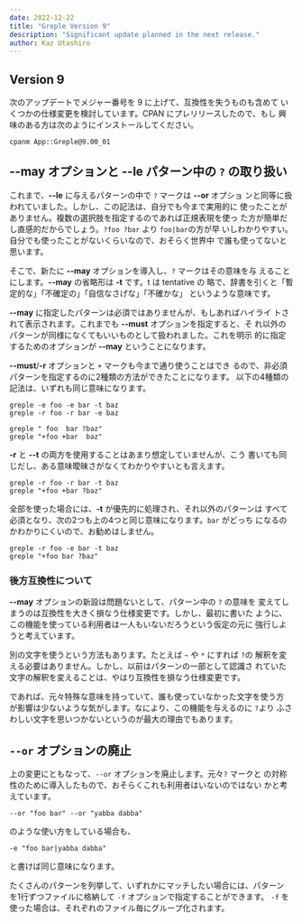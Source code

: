 ```yaml
---
date: 2022-12-22
title: "Greple Version 9"
description: "Significant update planned in the next release."
author: Kaz Utashiro
---
```


## Version 9

次のアップデートでメジャー番号を 9 に上げて、互換性を失うものも含めて
いくつかの仕様変更を検討しています。CPAN にプレリリースしたので、もし
興味のある方は次のようにインストールしてください。

```
cpanm App::Greple@9.00_01
```

## --may オプションと --le パターン中の `?` の取り扱い

これまで、**--le** に与えるパターンの中で `?` マークは **--or** オプショ
ンと同等に扱われていました。しかし、この記法は、自分でも今まで実用的に
使ったことがありません。複数の選択肢を指定するのであれば正規表現を使っ
た方が簡単だし直感的だからでしょう。`?foo ?bar` より `foo|bar`の方が早
いしわかりやすい。自分でも使ったことがないくらいなので、おそらく世界中
で誰も使ってないと思います。

そこで、新たに **--may** オプションを導入し、`?` マークはその意味を与
えることにします。**--may** の省略形は **-t** です。t は tentative の
略で、辞書を引くと「暫定的な」「不確定の」「自信なさげな」「不確かな」
というような意味です。

**--may** に指定したパターンは必須ではありませんが、もしあればハイライ
トされて表示されます。これまでも **--must** オプションを指定すると、そ
れ以外のパターンが同様になくてもいいものとして扱われました。これを明示
的に指定するためのオプションが **--may** ということになります。

**--must**/**-r** オプションと `+` マークも今まで通り使うことはでき
るので、非必須パターンを指定するのに2種類の方法ができたことになります。
以下の4種類の記法は、いずれも同じ意味になります。

    greple -e foo -e bar -t baz
    greple -r foo -r bar -e baz

    greple " foo  bar ?baz"
    greple "+foo +bar  baz"

**-r** と **--t** の両方を使用することはあまり想定していませんが、こう
書いても同じだし、ある意味曖昧さがなくてわかりやすいとも言えます。

    greple -r foo -r bar -t baz
    greple "+foo +bar ?baz"

全部を使った場合には、**-t** が優先的に処理され、それ以外のパターンは
すべて必須となり、次の2つも上の4つと同じ意味になります。`bar` がどっち
になるのかわかりにくいので、お勧めはしません。

    greple -r foo -e bar -t baz
    greple "+foo bar ?baz"

### 後方互換性について

**--may** オプションの新設は問題ないとして、パターン中の `?` の意味を
変えてしまうのは互換性を大きく損なう仕様変更です。しかし、最初に書いた
ように、この機能を使っている利用者は一人もいないだろうという仮定の元に
強行しようと考えています。

別の文字を使うという方法もあります。たとえば `~` や `*` にすれば `?`の
解釈を変える必要はありません。しかし、以前はパターンの一部として認識さ
れていた文字の解釈を変えることは、やはり互換性を損なう仕様変更です。

であれば、元々特殊な意味を持っていて、誰も使っていなかった文字を使う方
が影響は少ないような気がします。なにより、この機能を与えるのに `?`より
ふさわしい文字を思いつかないというのが最大の理由でもあります。

## `--or` オプションの廃止

上の変更にともなって、`--or` オプションを廃止します。元々`?` マークと
の対称性のために導入したもので、おそらくこれも利用者はいないのではない
かと考えています。

```
--or "foo bar" --or "yabba dabba"
```

のような使い方をしている場合も、

```
-e "foo bar|yabba dabba"
```

と書けば同じ意味になります。

たくさんのパターンを列挙して、いずれかにマッチしたい場合には、パターン
を1行ずつファイルに格納して `-f` オプションで指定することができます。
`-f` を使った場合は、それぞれのファイル毎にグループ化されます。
